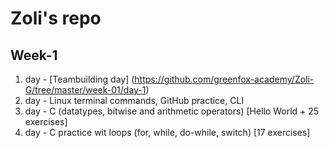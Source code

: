 # Zoli's repo

## Week-1
1. day - [Teambuilding day] (https://github.com/greenfox-academy/Zoli-G/tree/master/week-01/day-1)
2. day - Linux terminal commands, GitHub practice, CLI
3. day - C (datatypes, bitwise and arithmetic operators) [Hello World + 25 exercises]
4. day - C practice wit loops (for, while, do-while, switch) [17 exercises]

